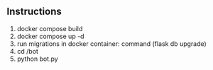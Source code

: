 ## Instructions

1. docker compose build
2. docker compose up -d 
3. run migrations in docker container: command (flask db upgrade)
4. cd /bot
5. python bot.py